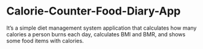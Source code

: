 # Calorie-Counter-Food-Diary-App
It’s a simple diet management system application that calculates how many calories a person burns each day, calculates BMI and BMR, and shows some food items with calories.
